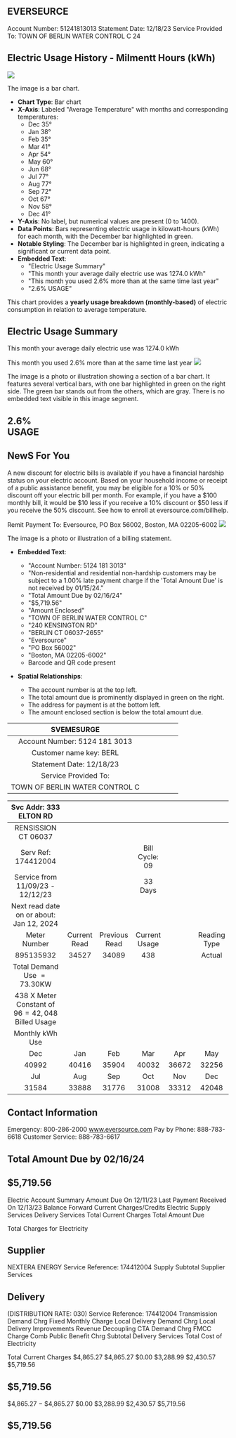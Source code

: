 ## EVERSEURCE

Account Number: 51241813013
Statement Date: 12/18/23
Service Provided To:
TOWN OF BERLIN WATER CONTROL C 24

## Electric Usage History - Milmentt Hours (kWh)

![](images/img-0.jpeg)

The image is a bar chart.

- **Chart Type**: Bar chart
- **X-Axis**: Labeled "Average Temperature" with months and corresponding temperatures:
  - Dec 35°
  - Jan 38°
  - Feb 35°
  - Mar 41°
  - Apr 54°
  - May 60°
  - Jun 68°
  - Jul 77°
  - Aug 77°
  - Sep 72°
  - Oct 67°
  - Nov 58°
  - Dec 41°
- **Y-Axis**: No label, but numerical values are present (0 to 1400).
- **Data Points**: Bars representing electric usage in kilowatt-hours (kWh) for each month, with the December bar highlighted in green.
- **Notable Styling**: The December bar is highlighted in green, indicating a significant or current data point.
- **Embedded Text**: 
  - "Electric Usage Summary"
  - "This month your average daily electric use was 1274.0 kWh"
  - "This month you used 2.6% more than at the same time last year"
  - "2.6% USAGE"

This chart provides a **yearly usage breakdown (monthly-based)** of electric consumption in relation to average temperature.

## Electric Usage Summary

This month your average daily electric use was 1274.0 kWh

This month you used $2.6 \%$ more than at the same time last year
![](images/img-1.jpeg)

The image is a photo or illustration showing a section of a bar chart. It features several vertical bars, with one bar highlighted in green on the right side. The green bar stands out from the others, which are gray. There is no embedded text visible in this image segment.

## $2.6 \%$ <br> USAGE

## NewS For You

A new discount for electric bills is available if you have a financial hardship status on your electric account. Based on your household income or receipt of a public assistance benefit, you may be eligible for a $10 \%$ or $50 \%$ discount off your electric bill per month. For example, if you have a $\$ 100$ monthly bill, it would be $\$ 10$ less if you receive a $10 \%$ discount or $\$ 50$ less if you receive the $50 \%$ discount. See how to enroll at eversource.com/billhelp.

Remit Payment To: Eversource, PO Box 56002, Boston, MA 02205-6002
![](images/img-2.jpeg)

The image is a photo or illustration of a billing statement. 

- **Embedded Text**:
  - "Account Number: 5124 181 3013"
  - "Non-residential and residential non-hardship customers may be subject to a 1.00% late payment charge if the 'Total Amount Due' is not received by 01/15/24."
  - "Total Amount Due by 02/16/24"
  - "$5,719.56"
  - "Amount Enclosed"
  - "TOWN OF BERLIN WATER CONTROL C"
  - "240 KENSINGTON RD"
  - "BERLIN CT 06037-2655"
  - "Eversource"
  - "PO Box 56002"
  - "Boston, MA 02205-6002"
  - Barcode and QR code present

- **Spatial Relationships**:
  - The account number is at the top left.
  - The total amount due is prominently displayed in green on the right.
  - The address for payment is at the bottom left.
  - The amount enclosed section is below the total amount due.

| SVEMESURGE |  |  |  |  |  |
| :--: | :--: | :--: | :--: | :--: | :--: |
| Account Number: 5124 181 3013 |  |  |  |  |  |
| Customer name key: BERL |  |  |  |  |  |
| Statement Date: 12/18/23 |  |  |  |  |  |
| Service Provided To: |  |  |  |  |  |
| TOWN OF BERLIN WATER CONTROL C |  |  |  |  |  |


| Svc Addr: 333 ELTON RD |  |  |  |  |  |
| :--: | :--: | :--: | :--: | :--: | :--: |
| RENSISSION CT 06037 |  |  |  |  |  |
| Serv Ref: 174412004 |  |  | Bill Cycle: 09 |  |  |
| Service from 11/09/23 - 12/12/23 |  |  | 33 Days |  |  |
| Next read date on or about: Jan 12, 2024 |  |  |  |  |  |
| Meter <br> Number | Current <br> Read | Previous <br> Read | Current <br> Usage |  | Reading <br> Type |
| 895135932 | 34527 | 34089 | 438 |  | Actual |
| Total Demand Use $=73.30 \mathrm{KW}$ |  |  |  |  |  |
| 438 X Meter Constant of $96=42,048$ Billed Usage |  |  |  |  |  |
| Monthly kWh Use |  |  |  |  |  |
| Dec | Jan | Feb | Mar | Apr | May | Jun |
| 40992 | 40416 | 35904 | 40032 | 36672 | 32256 | 35520 |
| Jul | Aug | Sep | Oct | Nov | Dec |  |
| 31584 | 33888 | 31776 | 31008 | 33312 | 42048 |  |

## Contact Information

Emergency: 800-286-2000
www.eversource.com
Pay by Phone: 888-783-6618
Customer Service: 888-783-6617

## Total Amount Due by 02/16/24

## $5,719.56

Electric Account Summary
Amount Due On 12/11/23
Last Payment Received On 12/13/23
Balance Forward
Current Charges/Credits
Electric Supply Services
Delivery Services
Total Current Charges
Total Amount Due

Total Charges for Electricity

## Supplier

NEXTERA ENERGY
Service Reference: 174412004
Supply
Subtotal Supplier Services

## Delivery

(DISTRIBUTION RATE: 030)
Service Reference: 174412004
Transmission Demand Chrg
Fixed Monthly Charge
Local Delivery Demand Chrg
Local Delivery Improvements
Revenue Decoupling
CTA Demand Chrg
FMCC Charge
Comb Public Benefit Chrg
Subtotal Delivery Services
Total Cost of Electricity

Total Current Charges
$4,865.27
$4,865.27
$0.00
$3,288.99
$2,430.57
$5,719.56

## $5,719.56

\$4,865.27
$-$ \$4,865.27
\$0.00
\$3,288.99
\$2,430.57
\$5,719.56

## $5,719.56
